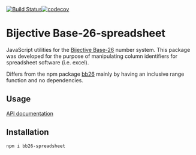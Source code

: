 [![Build Status](https://travis-ci.com/istareatscreens/bb26-spreadsheet.svg?branch=master)](https://travis-ci.com/istareatscreens/bb26-spreadsheet)[![codecov](https://codecov.io/gh/istareatscreens/bb26-spreadsheet/branch/master/graph/badge.svg)](https://codecov.io/gh/istareatscreens/bb26-spreadsheet)

# Bijective Base-26-spreadsheet

JavaScript utilities for the [Bijective Base-26](https://en.wikipedia.org/wiki/Bijective_numeration#The_bijective_base-26_system) number system. This package was developed for the purpose of manipulating column identifiers for spreadsheet software (i.e. excel).

Differs from the npm package [bb26](https://www.npmjs.com/package/bb26) mainly by having an inclusive range function and no dependencies.

## Usage

[API documentation](https://istareatscreens.github.io/bb26-spreadsheet/)

## Installation

`npm i bb26-spreadsheet`
